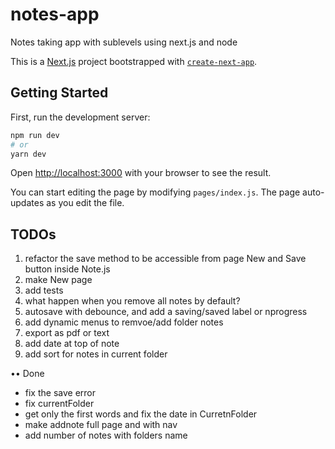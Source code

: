 # notes-app

Notes taking app with sublevels using next.js and node

This is a [Next.js](https://nextjs.org/) project bootstrapped with [`create-next-app`](https://github.com/zeit/next.js/tree/canary/packages/create-next-app).

## Getting Started

First, run the development server:

```bash
npm run dev
# or
yarn dev
```

Open [http://localhost:3000](http://localhost:3000) with your browser to see the result.

You can start editing the page by modifying `pages/index.js`. The page auto-updates as you edit the file.

## TODOs

1. refactor the save method to be accessible from page New and Save button inside Note.js
2. make New page
3. add tests
4. what happen when you remove all notes by default?
5. autosave with debounce, and add a saving/saved label or nprogress
6. add dynamic menus to remvoe/add folder notes
7. export as pdf or text
8. add date at top of note
10. add sort for notes in current folder

•• Done

- fix the save error
- fix currentFolder
- get only the first words and fix the date in CurretnFolder
- make addnote full page and with nav
- add number of notes with folders name

